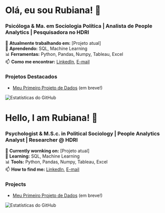# Olá, eu sou Rubiana! 👋  

### Psicóloga & Ma. em Sociologia Política | Analista de People Analytics | Pesquisadora no HDRI 

🔭 **Atualmente trabalhando em:** [Projeto atual]  
🌱 **Aprendendo:**  SQL, Machine Learning  
📊 **Ferramentas:** Python, Pandas, Numpy, Tableau, Excel  
📫 **Como me encontrar:** [LinkedIn](https://www.linkedin.com/in/rubiana-viana/), [E-mail](mailto:rubianaviana@gmail.com)  

### Projetos Destacados  
- [Meu Primeiro Projeto de Dados](#) (em breve!)  

![Estatísticas do GitHub](https://github-readme-stats.vercel.app/api?rubianaviana)  

# Hello, I am Rubiana! 👋  

### Psychologist & M.S.c. in Political Sociology |  People Analytics Analyst | Researcher @ HDRI 

🔭 **Currently wornking on:** [Projeto atual]  
🌱 **Learning:**  SQL, Machine Learning  
📊 **Tools:** Python, Pandas, Numpy, Tableau, Excel  
📫 **How to find me:** [LinkedIn](https://www.linkedin.com/in/rubiana-viana/), [E-mail](mailto:rubianaviana@gmail.com)  

### Projects  
- [Meu Primeiro Projeto de Dados](#) (em breve!)  

![Estatísticas do GitHub](https://github-readme-stats.vercel.app/api?rubianaviana)  
